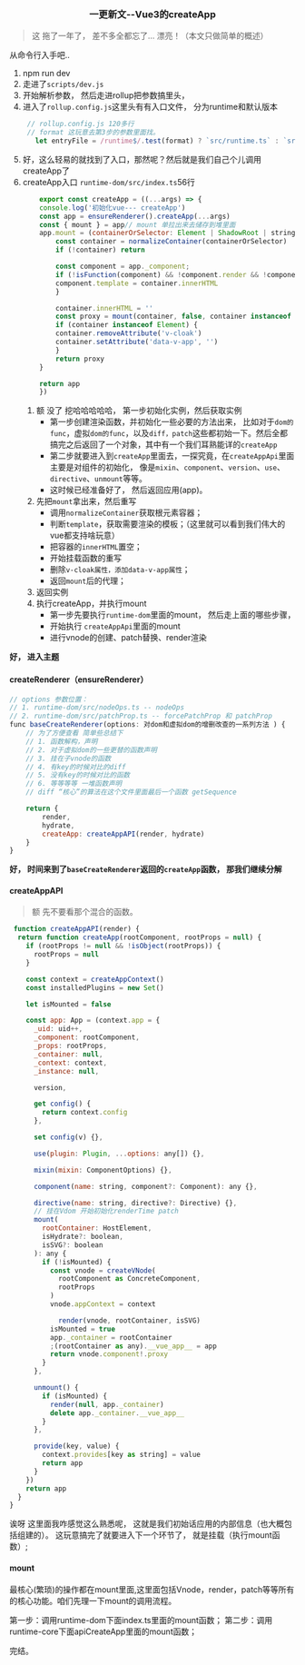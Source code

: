 ### <center>一更新文--Vue3的createApp</center>

> 这 拖了一年了， 差不多全都忘了... 漂亮！（本文只做简单的概述）

从命令行入手吧.. 
1. npm run dev 
2. 走进了`scripts/dev.js` 
3. 开始解析参数， 然后走进rollup把参数搞里头，
4. 进入了`rollup.config.js`这里头有有入口文件， 分为runtime和默认版本
   ```js
    // rollup.config.js 120多行
    // format 这玩意去第3步的参数里面找。
      let entryFile = /runtime$/.test(format) ? `src/runtime.ts` : `src/index.ts`
   ```
5. 好，这么轻易的就找到了入口，那然呢？然后就是我们自己个儿调用createApp了
6. createApp入口 `runtime-dom/src/index.ts`56行
    ```js
        export const createApp = ((...args) => {
        console.log('初始化vue--- createApp')
        const app = ensureRenderer().createApp(...args)
        const { mount } = app// mount 单拉出来去储存到堆里面 
        app.mount = (containerOrSelector: Element | ShadowRoot | string): any => {
            const container = normalizeContainer(containerOrSelector)
            if (!container) return

            const component = app._component; 
            if (!isFunction(component) && !component.render && !component.template) {
            component.template = container.innerHTML
            }

            container.innerHTML = ''
            const proxy = mount(container, false, container instanceof SVGElement)
            if (container instanceof Element) {
            container.removeAttribute('v-cloak')
            container.setAttribute('data-v-app', '')
            }
            return proxy
        }

        return app
        })
   ```
   1. 额 没了 挖哈哈哈哈哈， 第一步初始化实例，然后获取实例
      - 第一步创建渲染函数，并初始化一些必要的方法出来， 比如对于`dom的func`，虚拟`dom的func`，以及`diff，patch`这些都初始一下。然后全都搞完之后返回了一个对象，其中有一个我们耳熟能详的`createApp`
      - 第二步就要进入到`createApp`里面去，一探究竟，在`createAppApi`里面主要是对组件的初始化， 像是`mixin`、`component`、`version`、`use`、`directive`、`unmount`等等。
      - 这时候已经准备好了， 然后返回应用(app)。
   2. 先把`mount`拿出来，然后重写
      - 调用`normalizeContainer`获取根元素容器；
      - 判断`template`，获取需要渲染的模板；（这里就可以看到我们伟大的vue都支持啥玩意）
      - 把容器的`innerHTML`置空；
      - 开始挂载函数的重写
      - 删除`v-cloak属性，添加data-v-app属性`；
      - 返回`mount`后的代理； 
   3. 返回实例
   4. 执行createApp，并执行mount
      - 第一步先要执行`runtime-dom`里面的mount， 然后走上面的哪些步骤， 
      - 开始执行 `createAppApi`里面的mount
      - 进行vnode的创建、patch替换、render渲染

**好， 进入主题**
#### createRenderer（ensureRenderer）
```js
// options 参数位置： 
// 1. runtime-dom/src/nodeOps.ts -- nodeOps
// 2. runtime-dom/src/patchProp.ts -- forcePatchProp 和 patchProp
func baseCreateRenderer(options: 对dom和虚拟dom的增删改查的一系列方法 ) {
    // 为了方便查看 简单些总结下
    // 1. 函数解构，声明
    // 2. 对于虚拟dom的一些更替的函数声明
    // 3. 挂在子vnode的函数
    // 4. 有key的时候对比的diff
    // 5. 没有key的时候对比的函数
    // 6. 等等等等 一堆函数声明
    // diff “核心”的算法在这个文件里面最后一个函数 getSequence

    return {
        render,
        hydrate,
        createApp: createAppAPI(render, hydrate)
    }
}
```

**好， 时间来到了`baseCreateRenderer`返回的`createApp`函数， 那我们继续分解**
#### createAppAPI
> 额 先不要看那个混合的函数。 
```js
 function createAppAPI(render) {
  return function createApp(rootComponent, rootProps = null) {
    if (rootProps != null && !isObject(rootProps)) {
      rootProps = null
    }

    const context = createAppContext()
    const installedPlugins = new Set()

    let isMounted = false

    const app: App = (context.app = {
      _uid: uid++,
      _component: rootComponent,
      _props: rootProps,
      _container: null,
      _context: context,
      _instance: null,

      version,

      get config() {
        return context.config
      },

      set config(v) {},

      use(plugin: Plugin, ...options: any[]) {},

      mixin(mixin: ComponentOptions) {},

      component(name: string, component?: Component): any {},

      directive(name: string, directive?: Directive) {},
      // 挂在Vdom 开始初始化renderTime patch
      mount(
        rootContainer: HostElement,
        isHydrate?: boolean,
        isSVG?: boolean
      ): any {
        if (!isMounted) {
          const vnode = createVNode(
            rootComponent as ConcreteComponent,
            rootProps
          )
          vnode.appContext = context

            render(vnode, rootContainer, isSVG)
          isMounted = true
          app._container = rootContainer
          ;(rootContainer as any).__vue_app__ = app
          return vnode.component!.proxy
        } 
      },

      unmount() {
        if (isMounted) {
          render(null, app._container)
          delete app._container.__vue_app__
        } 
      },

      provide(key, value) {
        context.provides[key as string] = value
        return app
      }
    })
    return app
  }
}
```

诶呀 这里面我咋感觉这么熟悉呢， 这就是我们初始话应用的内部信息（也大概包括组建的）。
这玩意搞完了就要进入下一个环节了， 就是挂载（执行mount函数）;

#### mount 
最核心(繁琐)的操作都在mount里面,这里面包括Vnode，render，patch等等所有的核心功能。咱们先理一下mount的调用流程。

第一步：调用runtime-dom下面index.ts里面的mount函数；
第二步：调用runtime-core下面apiCreateApp里面的mount函数；


完结。
